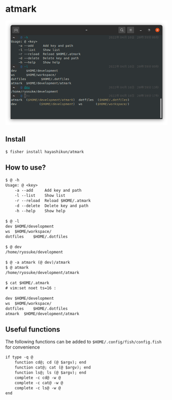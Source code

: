 # atmark

![screenshot](https://raw.githubusercontent.com/hayashikun/atmark/master/screenshot.png)

## Install
```
$ fisher install hayashikun/atmark
```

## How to use?
```shell
$ @ -h
Usage: @ <key>
    -a --add     Add key and path
    -l --list    Show list
    -r --reload  Reload $HOME/.atmark
    -d --delete  Delete key and path
    -h --help    Show help

$ @ -l
dev	$HOME/development
ws	$HOME/workspace/
dotfiles	$HOME/.dotfiles

$ @ dev
/home/ryosuke/development

$ @ -a atmark (@ dev)/atmark
$ @ atmark
/home/ryosuke/development/atmark

$ cat $HOME/.atmark
# vim:set noet ts=16 :

dev	$HOME/development
ws	$HOME/workspace/
dotfiles	$HOME/.dotfiles
atmark	$HOME/development/atmark
```

## Useful functions
The following functions can be added to `$HOME/.config/fish/config.fish` for convenience

```fish
if type -q @
    function cd@; cd (@ $argv); end
    function cat@; cat (@ $argv); end
    function ls@; ls (@ $argv); end
    complete -c cd@ -w @
    complete -c cat@ -w @
    complete -c ls@ -w @
end
```

